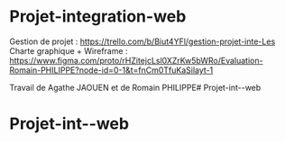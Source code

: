# Projet-integration-web
Gestion de projet : https://trello.com/b/Biut4YFl/gestion-projet-inte-Les
Charte graphique + Wireframe : https://www.figma.com/proto/rHZitejcLsl0XZrKw5bWRo/Evaluation-Romain-PHILIPPE?node-id=0-1&t=fnCm0TfuKaSilayt-1

Travail de Agathe JAOUEN et de Romain PHILIPPE# Projet-int--web
# Projet-int--web
